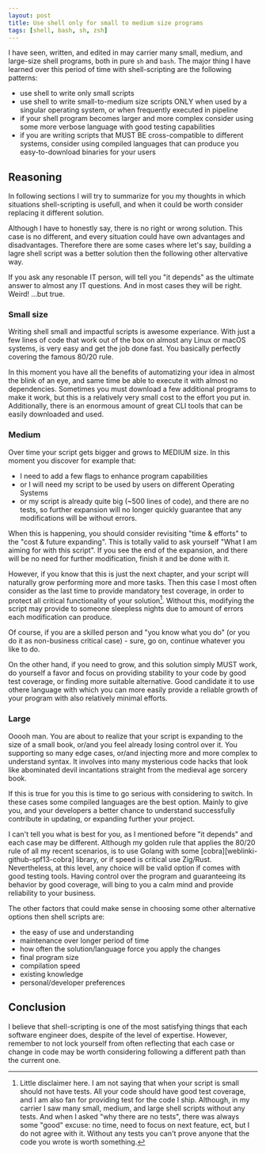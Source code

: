 ```yaml
---
layout: post
title: Use shell only for small to medium size programs
tags: [shell, bash, sh, zsh]
---
```


I have seen, written, and edited in may carrier many small, medium, and large-size shell programs, both in pure `sh` and `bash`. The major thing I have learned over this period of time with shell-scripting are the following patterns:

-   use shell to write only small scripts
-   use shell to write small-to-medium size scripts ONLY when used by a singular operating system, or when frequently executed in pipeline
-   if your shell program becomes larger and more complex consider using some more verbose language with good testing capabilities
-   if you are writing scripts that MUST BE cross-compatible to different systems, consider using compiled languages that can produce you easy-to-download binaries for your users

## Reasoning

In following sections I will try to summarize for you my thoughts in which situations shell-scripting is usefull, and when it could be worth consider replacing it different solution.

Although I have to honestly say, there is no right or wrong solution. This case is no different, and every situation could have own advantages and disadvantages. Therefore there are some cases where let's say, building a lagre shell script was a better solution then the following other altervative way.

If you ask any resonable IT person, will tell you "it depends" as the ultimate answer to almost any IT questions. And in most cases they will be right. Weird! ...but true.

### Small size

Writing shell small and impactful scripts is awesome experiance. With just a few lines of code that work out of the box on almost any Linux or macOS systems, is very easy and get the job done fast. You basically perfectly covering the famous 80/20 rule.

In this moment you have all the benefits of automatizing your idea in almost the blink of an eye, and same time be able to execute it with almost no dependencies. Sometimes you must download a few additional programs to make it work, but this is a relatively very small cost to the effort you put in. Additionally, there is an enormous amount of great CLI tools that can be easily downloaded and used.

### Medium

Over time your script gets bigger and grows to MEDIUM size. In this moment you discover for example that:

-   I need to add a few flags to enhance program capabilities
-   or I will need my script to be used by users on different Operating Systems
-   or my script is already quite big (~500 lines of code), and there are no tests, so further expansion will no longer quickly guarantee that any modifications will be without errors.

When this is happening, you should consider revisiting "time & efforts" to the "cost & future expanding".
This is totally valid to ask yourself "What I am aiming for with this script". If you see the end of the expansion, and there will be no need for further modification, finish it and be done with it.

However, if you know that this is just the next chapter, and your script will naturally grow performing more and more tasks. Then this case I most often consider as the last time to provide mandatory test coverage, in order to protect all critical functionality of your solution[^1]. Without this, modifying the script may provide to someone sleepless nights due to amount of errors each modification can produce.

[^1]: Little disclaimer here. I am not saying that when your script is small should not have tests. All your code should have good test coverage, and I am also fan for providing test for the code I ship. Although, in my carrier I saw many small, medium, and large shell scripts without any tests. And when I asked "why there are no tests", there was always some "good" excuse: no time, need to focus on next feature, ect, but I do not agree with it. Without any tests you can't prove anyone that the code you wrote is worth something.

Of course, if you are a skilled person and "you know what you do" (or you do it as non-business critical case) - sure, go on, continue whatever you like to do.

On the other hand, if you need to grow, and this solution simply MUST work, do yourself a favor and focus on providing stability to your code by good test coverage, or finding more suitable alternative. Good candidate it to use othere language with which you can more easily provide a reliable growth of your program with also relatively minimal efforts.

### Large

Ooooh man. You are about to realize that your script is expanding to the size of a small book, or/and you feel already losing control over it. You supporting so many edge cases, or/and injecting more and more complex to understand syntax. It involves into many mysterious code hacks that look like abominated devil incantations straight from the medieval age sorcery book.

If this is true for you this is time to go serious with considering to switch. In these cases some compiled languages are the best option. Mainly to give you, and your developers a better chance to understand successfully contribute in updating, or expanding further your project.

I can't tell you what is best for you, as I mentioned before "it depends" and each case may be different. Although my golden rule that applies the 80/20 rule of all my recent scenarios, is to use Golang with some [cobra][weblinki-github-spf13-cobra] library, or if speed is critical use Zig/Rust. Nevertheless, at this level, any choice will be valid option if comes with good testing tools. Having control over the program and guaranteeing its behavior by good coverage, will bing to you a calm mind and provide reliability to your business.

The other factors that could make sense in choosing some other alternative options then shell scripts are:

-   the easy of use and understanding
-   maintenance over longer period of time
-   how often the solution/language force you apply the changes
-   final program size
-   compilation speed
-   existing knowledge
-   personal/developer preferences

## Conclusion

I believe that shell-scripting is one of the most satisfying things that each software engineer does, despite of the level of expertise.
However, remember to not lock yourself from often reflecting that each case or change in code may be worth considering following a different path than the current one.

[weblink-github-spf13-cobra]: https://github.com/spf13/cobra
